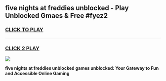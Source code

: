
## five nights at freddies unblocked - Play Unblocked Gmaes & Free #fyez2
<h3>
<a href="https://news.freeplayer.one?title=five_nights_at_freddies_unblocked&ref=24F">CLICK TO PLAY</a></h3>
<hr>

<h3>
<a href="https://news.freeplayer.one?title=five_nights_at_freddies_unblocked&ref=24F">CLICK 2 PLAY</a>
  
</h3>

<a href="https://news.freeplayer.one?title=five_nights_at_freddies_unblocked&ref=24F/"><img src="https://clearcache.store/games.png"></a>


**five nights at freddies unblocked games unblocked: Your Gateway to Fun and Accessible Online Gaming**

